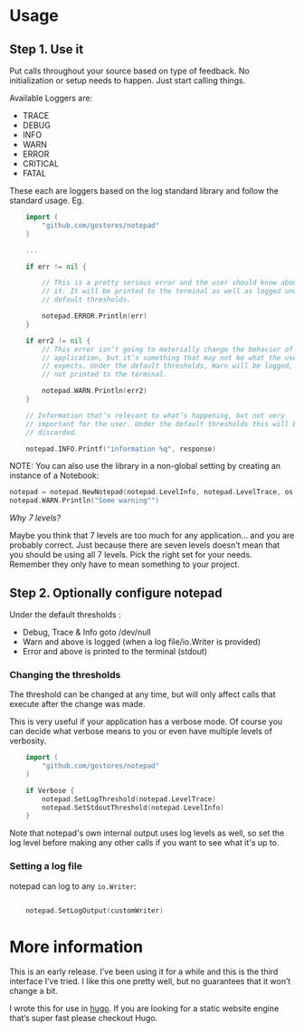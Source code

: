 # Usage

## Step 1. Use it
Put calls throughout your source based on type of feedback.
No initialization or setup needs to happen. Just start calling things.

Available Loggers are:

 * TRACE
 * DEBUG
 * INFO
 * WARN
 * ERROR
 * CRITICAL
 * FATAL

These each are loggers based on the log standard library and follow the
standard usage. Eg.

```go
    import (
        "github.com/gostores/notepad"
    )

    ...

    if err != nil {

        // This is a pretty serious error and the user should know about
        // it. It will be printed to the terminal as well as logged under the
        // default thresholds.

        notepad.ERROR.Println(err)
    }

    if err2 != nil {
        // This error isn’t going to materially change the behavior of the
        // application, but it’s something that may not be what the user
        // expects. Under the default thresholds, Warn will be logged, but
        // not printed to the terminal. 

        notepad.WARN.Println(err2)
    }

    // Information that’s relevant to what’s happening, but not very
    // important for the user. Under the default thresholds this will be
    // discarded.

    notepad.INFO.Printf("information %q", response)

```

NOTE: You can also use the library in a non-global setting by creating an instance of a Notebook:

```go
notepad = notepad.NewNotepad(notepad.LevelInfo, notepad.LevelTrace, os.Stdout, ioutil.Discard, "", log.Ldate|log.Ltime)
notepad.WARN.Println("Some warning"")
```

_Why 7 levels?_

Maybe you think that 7 levels are too much for any application... and you
are probably correct. Just because there are seven levels doesn’t mean
that you should be using all 7 levels. Pick the right set for your needs.
Remember they only have to mean something to your project.

## Step 2. Optionally configure notepad

Under the default thresholds :

 * Debug, Trace & Info goto /dev/null
 * Warn and above is logged (when a log file/io.Writer is provided)
 * Error and above is printed to the terminal (stdout)

### Changing the thresholds

The threshold can be changed at any time, but will only affect calls that
execute after the change was made.

This is very useful if your application has a verbose mode. Of course you
can decide what verbose means to you or even have multiple levels of
verbosity.


```go
    import (
        "github.com/gostores/notepad"
    )

    if Verbose {
        notepad.SetLogThreshold(notepad.LevelTrace)
        notepad.SetStdoutThreshold(notepad.LevelInfo)
    }
```

Note that notepad's own internal output uses log levels as well, so set the log
level before making any other calls if you want to see what it's up to.


### Setting a log file

notepad can log to any `io.Writer`:


```go

    notepad.SetLogOutput(customWriter) 

```


# More information

This is an early release. I’ve been using it for a while and this is the
third interface I’ve tried. I like this one pretty well, but no guarantees
that it won’t change a bit.

I wrote this for use in [hugo](http://hugo.spf13.com). If you are looking
for a static website engine that’s super fast please checkout Hugo.
